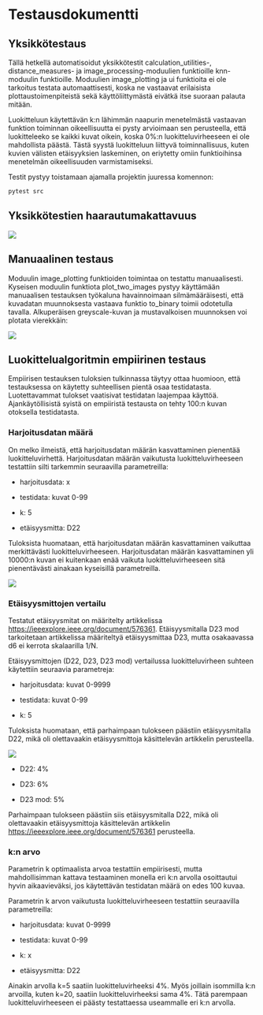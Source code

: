 # Testausdokumentti

## Yksikkötestaus
Tällä hetkellä automatisoidut yksikkötestit calculation_utilities-, distance_measures- ja image_processing-moduulien funktioille knn-moduulin funktioille. Moduulien image_plotting ja ui funktioita ei ole tarkoitus testata automaattisesti, koska ne vastaavat erilaisista plottaustoimenpiteistä sekä käyttöliittymästä eivätkä itse suoraan palauta mitään.

Luokitteluun käytettävän k:n lähimmän naapurin menetelmästä vastaavan funktion toiminnan oikeellisuutta ei pysty arvioimaan sen perusteella, että luokitteleeko se kaikki kuvat oikein, koska 0%:n luokitteluvirheeseen ei ole mahdollista päästä. Tästä syystä luokitteluun liittyvä toiminnallisuus, kuten kuvien välisten etäisyyksien laskeminen, on eriytetty omiin funktioihinsa menetelmän oikeellisuuden varmistamiseksi.

Testit pystyy toistamaan ajamalla projektin juuressa komennon:

```bash
pytest src
```

## Yksikkötestien haarautumakattavuus

![](https://github.com/Deepthetics/tiralabra/blob/main/dokumentaatio/kuvat/coverage.png)

## Manuaalinen testaus
Moduulin image_plotting funktioiden toimintaa on testattu manuaalisesti. Kyseisen moduulin funktiota plot_two_images pystyy käyttämään manuaalisen testauksen työkaluna havainnoimaan silmämääräisesti, että kuvadatan muunnoksesta vastaava funktio to_binary toimii odotetulla tavalla. Alkuperäisen greyscale-kuvan ja mustavalkoisen muunnoksen voi plotata vierekkäin:

![](https://github.com/Deepthetics/tiralabra/blob/main/dokumentaatio/kuvat/conversion.png)

## Luokittelualgoritmin empiirinen testaus

Empiirisen testauksen tuloksien tulkinnassa täytyy ottaa huomioon, että testauksessa on käytetty suhteellisen pientä osaa testidatasta. Luotettavammat tulokset vaatisivat testidatan laajempaa käyttöä. Ajankäytöllisistä syistä on empiiristä testausta on tehty 100:n kuvan otoksella testidatasta.

### Harjoitusdatan määrä

On melko ilmeistä, että harjoitusdatan määrän kasvattaminen pienentää luokitteluvirhettä. Harjoitusdatan määrän vaikutusta luokitteluvirheeseen testattiin silti tarkemmin seuraavilla parametreilla:

- harjoitusdata: x

- testidata: kuvat 0-99

- k: 5

- etäisyysmitta: D22

Tuloksista huomataan, että harjoitusdatan määrän kasvattaminen vaikuttaa merkittävästi luokitteluvirheeseen. Harjoitusdatan määrän kasvattaminen yli 10000:n kuvan ei kuitenkaan enää vaikuta luokitteluvirheeseen sitä pienentävästi ainakaan kyseisillä parametreilla.

![](https://github.com/Deepthetics/tiralabra/blob/main/dokumentaatio/kuvat/training_data_size.png)

### Etäisyysmittojen vertailu

Testatut etäisyysmitat on määritelty artikkelissa https://ieeexplore.ieee.org/document/576361. Etäisyysmitalla D23 mod tarkoitetaan artikkelissa määriteltyä etäisyysmittaa D23, mutta osakaavassa d6 ei kerrota skalaarilla 1/N.

Etäisyysmittojen (D22, D23, D23 mod) vertailussa luokitteluvirheen suhteen käytettiin seuraavia parametreja:

- harjoitusdata: kuvat 0-9999

- testidata: kuvat 0-99

- k: 5

Tuloksista huomataan, että parhaimpaan tulokseen päästiin etäisyysmitalla D22, mikä oli olettavaakin etäisyysmittoja käsittelevän artikkelin perusteella.

![](https://github.com/Deepthetics/tiralabra/blob/main/dokumentaatio/kuvat/distance_measure.png)

- D22: 4%

- D23: 6%

- D23 mod: 5%

Parhaimpaan tulokseen päästiin siis etäisyysmitalla D22, mikä oli olettavaakin etäisyysmittoja käsittelevän artikkelin https://ieeexplore.ieee.org/document/576361 perusteella.

### k:n arvo

Parametrin k optimaalista arvoa testattiin empiirisesti, mutta mahdollisimman kattava testaaminen monella eri k:n arvolla osoittautui hyvin aikaavieväksi, jos käytettävän testidatan määrä on edes 100 kuvaa.

Parametrin k arvon vaikutusta luokitteluvirheeseen testattiin seuraavilla parametreilla:

- harjoitusdata: kuvat 0-9999

- testidata: kuvat 0-99

- k: x

- etäisyysmitta: D22

Ainakin arvolla k=5 saatiin luokitteluvirheeksi 4%. Myös joillain isommilla k:n arvoilla, kuten k=20, saatiin luokitteluvirheeksi sama 4%. Tätä parempaan luokitteluvirheeseen ei päästy testattaessa useammalle eri k:n arvolla.
